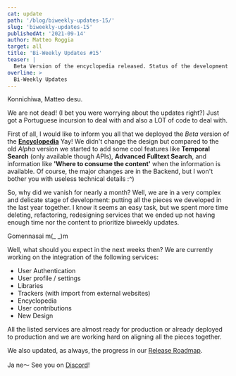 ```yaml
---
cat: update
path: '/blog/biweekly-updates-15/'
slug: 'biweekly-updates-15'
publishedAt: '2021-09-14'
author: Matteo Roggia
target: all
title: 'Bi-Weekly Updates #15'
teaser: |
  Beta Version of the encyclopedia released. Status of the development and next steps
overline: >
  Bi-Weekly Updates
---
```


Konnichiwa, Matteo desu.

We are not dead! (I bet you were worrying about the updates right?)
Just got a Portuguese incursion to deal with and also a LOT of code to deal with.

First of all, I would like to inform you all that we deployed the *Beta* version of the [**Encyclopedia**](https://animeshon.com/) Yay!
We didn't change the design but compared to the old *Alpha* version we started to add some cool features like **Temporal Search** (only available though APIs), **Advanced Fulltext Search**, and information like **'Where to consume the content'** when the information is available.
Of course, the major changes are in the Backend, but I won't bother you with useless technical details :^)


So, why did we vanish for nearly a month?
Well, we are in a very complex and delicate stage of development: putting all the pieces we developed in the last year together.
I know it seems an easy task, but we spent more time deleting, refactoring, redesigning services that we ended up not having enough time nor the content to prioritize biweekly updates.

Gomennasai m(_ _)m

Well, what should you expect in the next weeks then?
We are currently working on the integration of the following services:

- User Authentication
- User profile / settings
- Libraries
- Trackers (with import from external websites)
- Encyclopedia
- User contributions
- New Design

All the listed services are almost ready for production or already deployed to production and we are working hard on aligning all the pieces together.

We also updated, as always, the progress in our [Release Roadmap](/blog/release-roadmap-media-platform-2021/).

Ja ne～ See you on [Discord](https://discord.gg/WvNsjtR)!